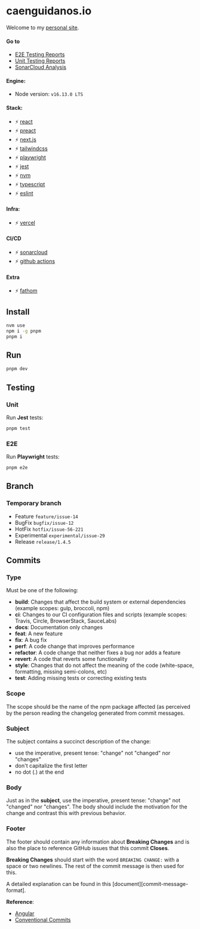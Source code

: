 # caenguidanos.io

Welcome to my [personal site](https://caenguidanos-io.vercel.app).

#### Go to

-  [E2E Testing Reports](https://e2e-playwright-reports-xxg3rsseuq-oa.a.run.app)
-  [Unit Testing Reports](https://unit-jest-reports-xxg3rsseuq-oa.a.run.app)
-  [SonarCloud Analysis](https://sonarcloud.io/summary/overall?id=caenguidanos_caenguidanos.io)

#### Engine:

-  Node version: `v16.13.0 LTS`

#### Stack:

-  :zap: [react](https://reactjs.org/)
-  :zap: [preact](https://preactjs.com/)
-  :zap: [next.js](https://nextjs.org/)
-  :zap: [tailwindcss](https://tailwindcss.com/)
-  :zap: [playwright](https://playwright.dev/)
-  :zap: [jest](https://jestjs.io/es-ES/)
-  :zap: [nvm](https://github.com/nvm-sh/nvm)
-  :zap: [typescript](https://www.typescriptlang.org/)
-  :zap: [eslint](https://eslint.org/)

#### Infra:

-  :zap: [vercel](https://vercel.com/)

#### CI/CD

-  :zap: [sonarcloud](https://sonarcloud.io/)
-  :zap: [github actions](https://github.com/features/actions)

#### Extra

-  :zap: [fathom](https://usefathom.com/)

## Install

```bash
nvm use
npm i -g pnpm
pnpm i
```

## Run

```bash
pnpm dev
```

## Testing

### Unit

Run **Jest** tests:

```bash
pnpm test
```

### E2E

Run **Playwright** tests:

```bash
pnpm e2e
```

## Branch

### Temporary branch

-  Feature `feature/issue-14`
-  BugFix `bugfix/issue-12`
-  HotFix `hotfix/issue-56-221`
-  Experimental `experimental/issue-29`
-  Release `release/1.4.5`

## Commits

### Type

Must be one of the following:

-  **build**: Changes that affect the build system or external dependencies (example scopes: gulp, broccoli, npm)
-  **ci**: Changes to our CI configuration files and scripts (example scopes: Travis, Circle, BrowserStack, SauceLabs)
-  **docs**: Documentation only changes
-  **feat**: A new feature
-  **fix**: A bug fix
-  **perf**: A code change that improves performance
-  **refactor**: A code change that neither fixes a bug nor adds a feature
-  **revert**: A code that reverts some functionality
-  **style**: Changes that do not affect the meaning of the code (white-space, formatting, missing semi-colons, etc)
-  **test**: Adding missing tests or correcting existing tests

### Scope

The scope should be the name of the npm package affected (as perceived by the person reading the changelog generated from commit messages.

### Subject

The subject contains a succinct description of the change:

-  use the imperative, present tense: "change" not "changed" nor "changes"
-  don't capitalize the first letter
-  no dot (.) at the end

### Body

Just as in the **subject**, use the imperative, present tense: "change" not "changed" nor "changes".
The body should include the motivation for the change and contrast this with previous behavior.

### Footer

The footer should contain any information about **Breaking Changes** and is also the place to
reference GitHub issues that this commit **Closes**.

**Breaking Changes** should start with the word `BREAKING CHANGE:` with a space or two newlines. The rest of the commit message is then used for this.

A detailed explanation can be found in this [document][commit-message-format].

**Reference**:

-  [Angular](https://github.com/angular/angular/blob/22b96b9/CONTRIBUTING.md#type)
-  [Conventional Commits](https://www.conventionalcommits.org/en/v1.0.0/#summary)
